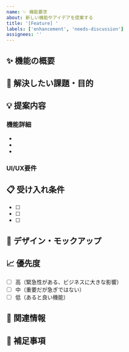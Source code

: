 ```yaml
---
name: ✨ 機能要求
about: 新しい機能やアイデアを提案する
title: '[Feature] '
labels: ['enhancement', 'needs-discussion']
assignees: ''
---
```


## ✨ 機能の概要

<!-- 提案したい機能について簡潔に説明してください -->

## 🎯 解決したい課題・目的

<!-- この機能によって解決したい課題や達成したい目的を説明してください -->

## 💡 提案内容

<!-- 具体的にどのような機能を実装したいかを詳しく説明してください -->

### 機能詳細
- 
- 
- 

### UI/UX要件
<!-- UIの変更が必要な場合は、どのような見た目・操作感にしたいかを説明 -->

## 📋 受け入れ条件

<!-- この機能が完成したと判断するための条件を列挙 -->
- [ ] 
- [ ] 
- [ ] 

## 🎨 デザイン・モックアップ

<!-- 可能であれば、デザインやモックアップを添付してください -->

## 📈 優先度

- [ ] 高（緊急性がある、ビジネスに大きな影響）
- [ ] 中（重要だが急ぎではない）
- [ ] 低（あると良い機能）

## 🔗 関連情報

<!-- 関連するIssue、参考資料、類似サービスの例などがあれば記載 -->

## 📝 補足事項

<!-- その他、この機能に関する補足があれば記載してください -->
